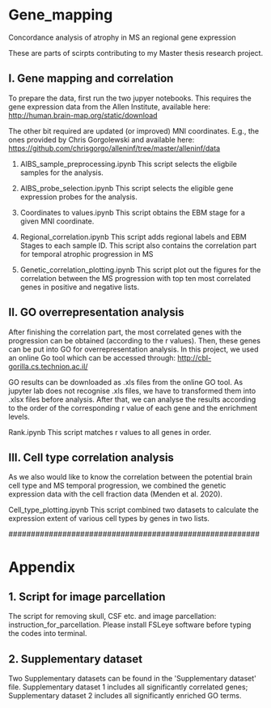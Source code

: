 # Gene_mapping

Concordance analysis of atrophy in MS an regional gene expression

These are parts of scirpts contributing to my Master thesis research project. 

## I. Gene mapping and correlation

To prepare the data, first run the two jupyer notebooks. This requires the gene expression data from the Allen Institute, available here: http://human.brain-map.org/static/download

The other bit required are updated (or improved) MNI coordinates. E.g., the ones provided by Chris Gorgolewski and available here: https://github.com/chrisgorgo/alleninf/tree/master/alleninf/data

1) AIBS_sample_preprocessing.ipynb This script selects the eligbile samples for the analysis.

2) AIBS_probe_selection.ipynb This script selects the eligible gene expression probes for the analysis.

3) Coordinates to values.ipynb This script obtains the EBM stage for a given MNI coordinate.

4) Regional_correlation.ipynb This script adds regional labels and EBM Stages to each sample ID. This script also contains the correlation part for temporal atrophic progression in MS

5) Genetic_correlation_plotting.ipynb This script plot out the figures for the correlation between the MS progression with top ten most correlated genes in positive and negative lists.


## II. GO overrepresentation analysis

After finishing the correlation part, the most correlated genes with the progression can be obtained (according to the r values). Then, these genes can be put into GO for overrepresentation analysis. In this project, we used an online Go tool which can be accessed through: http://cbl-gorilla.cs.technion.ac.il/

GO results can be downloaded as .xls files from the online GO tool. As jupyter lab does not recognise .xls files, we have to transformed them into .xlsx files before analysis. After that, we can analyse the results according to the order of the corresponding r value of each gene and the enrichment levels. 

Rank.ipynb This script matches r values to all genes in order. 

## III. Cell type correlation analysis

As we also would like to know the correlation between the potential brain cell type and MS temporal progression, we combined the genetic expression data with the cell fraction data (Menden et al. 2020).

Cell_type_plotting.ipynb This script combined two datasets to calculate the expression extent of various cell types by genes in two lists. 

########################################################

# Appendix

## 1. Script for image parcellation
The script for removing skull, CSF etc. and image parcellation: instruction_for_parcellation.
Please install FSLeye software before typing the codes into terminal. 

## 2. Supplementary dataset
Two Supplementary datasets can be found in the 'Supplementary dataset' file. Supplementary dataset 1 includes all significantly correlated genes; Supplementary dataset 2 includes all significantly enriched GO terms. 

